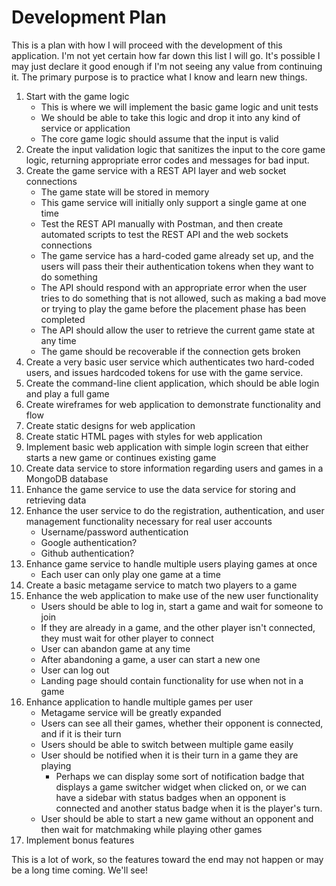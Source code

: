 # Development Plan

This is a plan with how I will proceed with the development of this application. I'm not yet certain how far down this list I will go. It's possible I may just declare it good enough if I'm not seeing any value from continuing it. The primary purpose is to practice what I know and learn new things.

1. Start with the game logic
	- This is where we will implement the basic game logic and unit tests
	- We should be able to take this logic and drop it into any kind of service or application
	- The core game logic should assume that the input is valid
2. Create the input validation logic that sanitizes the input to the core game logic, returning appropriate error codes and messages for bad input.
3. Create the game service with a REST API layer and web socket connections
	- The game state will be stored in memory
	- This game service will initially only support a single game at one time
	- Test the REST API manually with Postman, and then create automated scripts to test the REST API and the web sockets connections
	- The game service has a hard-coded game already set up, and the users will pass their their authentication tokens when they want to do something
	- The API should respond with an appropriate error when the user tries to do something that is not allowed, such as making a bad move or trying to play the game before the placement phase has been completed
	- The API should allow the user to retrieve the current game state at any time
	- The game should be recoverable if the connection gets broken
4. Create a very basic user service which authenticates two hard-coded users, and issues hardcoded tokens for use with the game service.
5. Create the command-line client application, which should be able login and play a full game
6. Create wireframes for web application to demonstrate functionality and flow
7. Create static designs for web application
8. Create static HTML pages with styles for web application
9. Implement basic web application with simple login screen that either starts a new game or continues existing game
10. Create data service to store information regarding users and games in a MongoDB database
11. Enhance the game service to use the data service for storing and retrieving data
12. Enhance the user service to do the registration, authentication, and user management functionality necessary for real user accounts
	- Username/password authentication
	- Google authentication?
	- Github authentication?
13. Enhance game service to handle multiple users playing games at once
	- Each user can only play one game at a time
14. Create a basic metagame service to match two players to a game
15. Enhance the web application to make use of the new user functionality
	- Users should be able to log in, start a game and wait for someone to join
	- If they are already in a game, and the other player isn't connected, they must wait for other player to connect
	- User can abandon game at any time
	- After abandoning a game, a user can start a new one
	- User can log out
	- Landing page should contain functionality for use when not in a game
16. Enhance application to handle multiple games per user
	- Metagame service will be greatly expanded
	- Users can see all their games, whether their opponent is connected, and if it is their turn
	- Users should be able to switch between multiple game easily
	- User should be notified when it is their turn in a game they are playing
		- Perhaps we can display some sort of notification badge that displays a game switcher widget when clicked on, or we can have a sidebar with status badges when an opponent is connected and another status badge when it is the player's turn.
	- User should be able to start a new game without an opponent and then wait for matchmaking while playing other games
17. Implement bonus features

This is a lot of work, so the features toward the end may not happen or may be a long time coming. We'll see!
